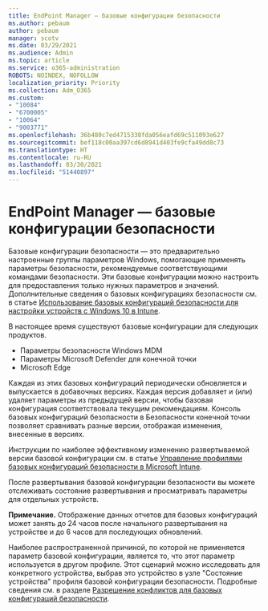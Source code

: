 ```yaml
---
title: EndPoint Manager — базовые конфигурации безопасности
ms.author: pebaum
author: pebaum
manager: scotv
ms.date: 03/29/2021
ms.audience: Admin
ms.topic: article
ms.service: o365-administration
ROBOTS: NOINDEX, NOFOLLOW
localization_priority: Priority
ms.collection: Adm_O365
ms.custom:
- "10084"
- "6700005"
- "10064"
- "9003771"
ms.openlocfilehash: 36b480c7ed4715338fda056eafd69c511093e627
ms.sourcegitcommit: bef118c00aa397cd6d8941d403fe9cfa49dd8c73
ms.translationtype: HT
ms.contentlocale: ru-RU
ms.lasthandoff: 03/30/2021
ms.locfileid: "51440897"
---
```

# <a name="endpoint-manager---security-baselines"></a>EndPoint Manager — базовые конфигурации безопасности

Базовые конфигурации безопасности — это предварительно настроенные группы параметров Windows, помогающие применять параметры безопасности, рекомендуемые соответствующими командами безопасности. Эти базовые конфигурации можно настроить для предоставления только нужных параметров и значений. Дополнительные сведения о базовых конфигурациях безопасности см. в статье [Использование базовых конфигураций безопасности для настройки устройств с Windows 10 в Intune](https://docs.microsoft.com/mem/intune/protect/security-baselines).

В настоящее время существуют базовые конфигурации для следующих продуктов.

- Параметры безопасности Windows MDM
- Параметры Microsoft Defender для конечной точки
- Microsoft Edge

Каждая из этих базовых конфигураций периодически обновляется и выпускается в добавочных версиях. Каждая версия добавляет и (или) удаляет параметры из предыдущей версии, чтобы базовая конфигурация соответствовала текущим рекомендациям. Консоль базовых конфигураций безопасности в Безопасности конечной точки позволяет сравнивать разные версии, отображая изменения, внесенные в версиях.

Инструкции по наиболее эффективному изменению развертываемой версии базовой конфигурации см. в статье [Управление профилями базовых конфигураций безопасности в Microsoft Intune](https://docs.microsoft.com/mem/intune/protect/security-baselines-configure).

После развертывания базовой конфигурации безопасности вы можете отслеживать состояние развертывания и просматривать параметры для отдельных устройств.

**Примечание.** Отображение данных отчетов для базовых конфигураций может занять до 24 часов после начального развертывания на устройстве и до 6 часов для последующих обновлений. 

Наиболее распространенной причиной, по которой не применяется параметр базовой конфигурации, является то, что этот параметр используется в другом профиле. Этот сценарий можно исследовать для конкретного устройства, выбрав это устройство в узле "Состояние устройства" профиля базовой конфигурации безопасности. Подробные сведения см. в разделе [Разрешение конфликтов для базовых конфигураций безопасности](https://docs.microsoft.com/mem/intune/protect/security-baselines-monitor#resolve-conflicts-for-security-baselines).